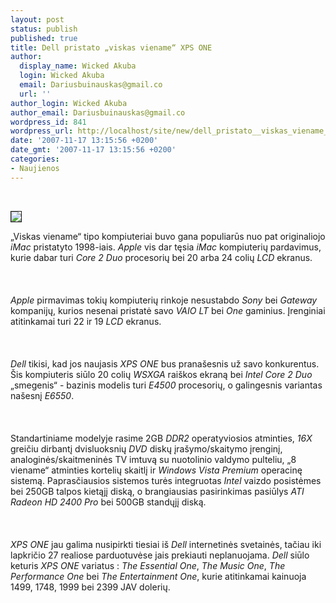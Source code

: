 ```yaml
---
layout: post
status: publish
published: true
title: Dell pristato „viskas viename“ XPS ONE
author:
  display_name: Wicked Akuba
  login: Wicked Akuba
  email: Dariusbuinauskas@gmail.co
  url: ''
author_login: Wicked Akuba
author_email: Dariusbuinauskas@gmail.co
wordpress_id: 841
wordpress_url: http://localhost/site/new/dell_pristato__viskas_viename__xps_one/
date: '2007-11-17 13:15:56 +0200'
date_gmt: '2007-11-17 13:15:56 +0200'
categories:
- Naujienos
---
```

<p> 
<div class="imgright"><img src="http://www.technews.lt/upl/Failai/xps_1__standard.jpg" border="1"></div>
<p>„Viskas viename“ tipo kompiuteriai buvo gana populiarūs nuo pat originaliojo <i>iMac</i> pristatyto 1998-iais. <i>Apple</i> vis dar tęsia <i>iMac</i> kompiuterių pardavimus, kurie dabar turi <i>Core 2 Duo</i> procesorių bei 20 arba 24 colių <i>LCD</i> ekranus.<br />
<br><br />
<br><i>Apple</i> pirmavimas tokių kompiuterių rinkoje nesustabdo <i>Sony</i> bei <i>Gateway</i> kompanijų, kurios nesenai pristatė savo <i>VAIO LT</i> bei <i>One</i> gaminius. Įrenginiai atitinkamai turi 22 ir 19 <i>LCD</i> ekranus.<br />
<br><br />
<br><i>Dell</i> tikisi, kad jos naujasis <i>XPS ONE</i> bus pranašesnis už savo konkurentus. Šis kompiuteris siūlo 20 colių <i>WSXGA</i> raiškos ekraną bei <i>Intel Core 2 Duo</i> „smegenis“ - bazinis modelis turi <i>E4500</i> procesorių, o galingesnis variantas našesnį <i>E6550</i>.<br />
<br><br />
<br>Standartiniame modelyje rasime 2GB <i>DDR2</i> operatyviosios atminties, <i>16X</i> greičiu dirbantį dvisluoksnių <i>DVD</i> diskų įrašymo/skaitymo įrenginį, analoginės/skaitmeninės TV imtuvą su nuotolinio valdymo pulteliu, „8 viename“ atminties kortelių skaitlį ir <i>Windows Vista Premium</i> operacinę sistemą. Paprasčiausios sistemos  turės integruotas <i>Intel</i> vaizdo posistėmes bei 250GB talpos kietąjį diską, o brangiausias pasirinkimas pasiūlys <i>ATI Radeon HD 2400 Pro</i> bei 500GB standųjį diską.<br />
<br><br />
<br><i>XPS ONE</i> jau galima nusipirkti tiesiai iš <i>Dell</i> internetinės svetainės, tačiau iki lapkričio 27 realiose parduotuvėse jais prekiauti neplanuojama. <i>Dell</i> siūlo keturis <i>XPS ONE</i> variatus : <i>The Essential One</i>, <i>The Music One</i>, <i>The Performance One</i> bei <i>The Entertainment One</i>, kurie atitinkamai kainuoja 1499, 1748, 1999 bei 2399 JAV dolerių.</p>
